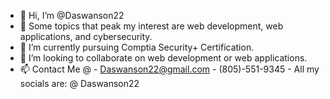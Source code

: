 - 👋 Hi, I’m @Daswanson22
- 👀 Some topics that peak my interest are web development, web applications, and cybersecurity.
- 🌱 I’m currently pursuing Comptia Security+ Certification.
- 💞️ I’m looking to collaborate on web development or web applications.
- 📫 Contact Me @
      - Daswanson22@gmail.com
      - (805)-551-9345
      - All my socials are: @ Daswanson22

